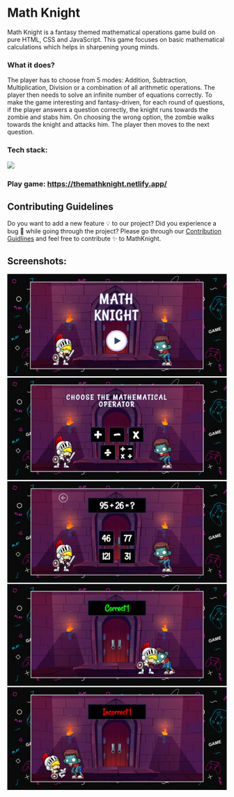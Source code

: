 # Math Knight
Math Knight is a fantasy themed mathematical operations game build on pure HTML, CSS and JavaScript. This game focuses on basic mathematical calculations which helps in sharpening young minds.<br>
### What it does?
The player has to choose from 5 modes: Addition, Subtraction, Multiplication, Division or a combination of all arithmetic operations. The player then needs to solve an infinite number of equations correctly. To make the game interesting and fantasy-driven, for each round of questions, if the player answers a question correctly, the knight runs towards the zombie and stabs him. On choosing the wrong option, the zombie walks towards the knight and attacks him. The player then moves to the next question.<br>
### Tech stack: 
<img src="https://miro.medium.com/max/5120/1*l4xICbIIYlz1OTymWCoUTw.jpeg" height="200">

### Play game: https://themathknight.netlify.app/

## Contributing Guidelines
Do you want to add a new feature 💡 to our project? Did you experience a bug 🐛 while going through the project? Please go through our [Contribution Guidlines](Contributing.md) and feel free to contribute ✨ to MathKnight.

## Screenshots:

<img src="Images/ss1.PNG">
<img src="Images/ss2.PNG">
<img src="Images/ss3.PNG">
<img src="Images/ss4.PNG">
<img src="Images/ss5.PNG">
